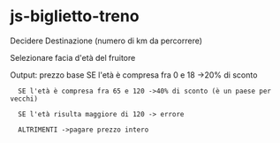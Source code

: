 # js-biglietto-treno

Decidere Destinazione (numero di km da percorrere)

Selezionare facia d'età del fruitore

Output: prezzo base
      SE l'età è compresa fra 0 e 18 ->20% di sconto

      SE l'età è compresa fra 65 e 120 ->40% di sconto (è un paese per vecchi)

      SE l'età risulta maggiore di 120 -> errore

      ALTRIMENTI ->pagare prezzo intero
